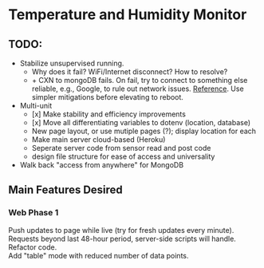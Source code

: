# Temperature and Humidity Monitor

## TODO:
* Stabilize unsupervised running.
  * Why does it fail? WiFi/Internet disconnect? How to resolve?
  * \+ CXN to mongoDB fails. On fail, try to connect to something else reliable, e.g., Google, to rule out network issues. [Reference](https://paulgalow.com/how-to-check-for-internet-connectivity-node). Use simpler mitigations before elevating to reboot.
* Multi-unit
  * \[x\] Make stability and efficiency improvements
  * \[x\] Move all differentiating variables to dotenv \(location, database\)
  * New page layout, or use mutiple pages \(?\); display location for each
  * Make main server cloud-based (Heroku)
  * Seperate server code from sensor read and post code
  * design file structure for ease of access and universality
* Walk back "access from anywhere" for MongoDB

## Main Features Desired

### Web Phase 1
Push updates to page while live (try for fresh updates every minute).  
Requests beyond last 48-hour period, server-side scripts will handle.  
Refactor code.  
Add "table" mode with reduced number of data points.  